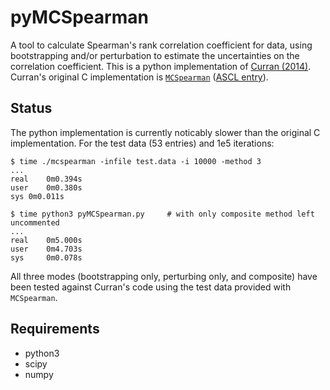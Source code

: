 # pyMCSpearman

A tool to calculate Spearman's rank correlation coefficient for data, using bootstrapping and/or perturbation to estimate the uncertainties on the correlation coefficient.
This is a python implementation of [Curran (2014)](https://arxiv.org/abs/1411.3816).
Curran's original C implementation is [`MCSpearman`](https://github.com/PACurran/MCSpearman/) ([ASCL entry](http://ascl.net/1504.008)).

## Status

The python implementation is currently noticably slower than the original C implementation.
For the test data (53 entries) and 1e5 iterations:

```
$ time ./mcspearman -infile test.data -i 10000 -method 3
...
real	0m0.394s
user	0m0.380s
sys	0m0.011s

$ time python3 pyMCSpearman.py     # with only composite method left uncommented
...
real	0m5.000s
user	0m4.703s
sys 	0m0.078s
```

All three modes (bootstrapping only, perturbing only, and composite) have been tested against Curran's code using the test data provided with `MCSpearman`.

## Requirements

- python3
- scipy
- numpy

